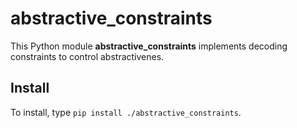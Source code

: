 # abstractive_constraints

This Python module **abstractive_constraints** implements decoding
constraints to control abstractivenes.
  
Install
-------

To install, type `pip install ./abstractive_constraints`.


